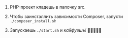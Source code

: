 1. PHP-проект кладешь в папочку src.  

2. Чтобы заинсталлить зависимости Composer, запусти `./composer_install.sh`  

3. Запускаешь `./start.sh` и *кайфуешь!*  💂🏼‍♀️🤙🏼
